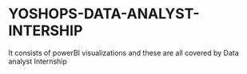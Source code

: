 # YOSHOPS-DATA-ANALYST-INTERSHIP
It consists of powerBI visualizations and these are all covered by Data analyst Internship  
